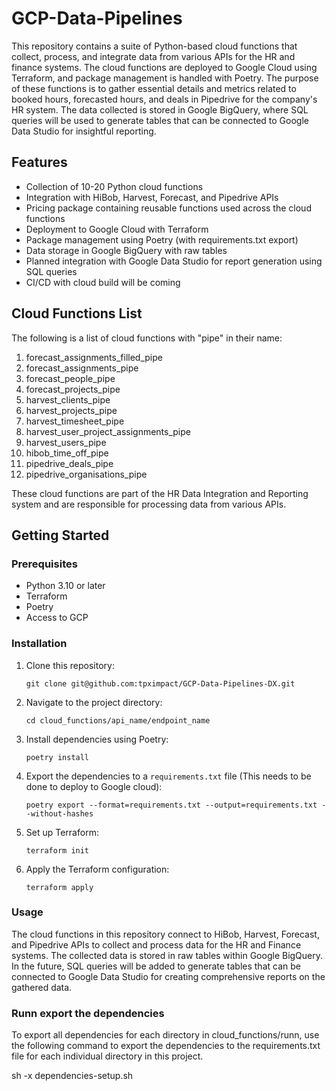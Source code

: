 # GCP-Data-Pipelines

This repository contains a suite of Python-based cloud functions that collect, process, and integrate data from various APIs for the HR and finance systems. The cloud functions are deployed to Google Cloud using Terraform, and package management is handled with Poetry. The purpose of these functions is to gather essential details and metrics related to booked hours, forecasted hours, and deals in Pipedrive for the company's HR system. The data collected is stored in Google BigQuery, where SQL queries will be used to generate tables that can be connected to Google Data Studio for insightful reporting.

## Features

- Collection of 10-20 Python cloud functions
- Integration with HiBob, Harvest, Forecast, and Pipedrive APIs
- Pricing package containing reusable functions used across the cloud functions
- Deployment to Google Cloud with Terraform
- Package management using Poetry (with requirements.txt export)
- Data storage in Google BigQuery with raw tables
- Planned integration with Google Data Studio for report generation using SQL queries
- CI/CD with cloud build will be coming

## Cloud Functions List

The following is a list of cloud functions with "pipe" in their name:

1. forecast_assignments_filled_pipe
2. forecast_assignments_pipe
3. forecast_people_pipe
4. forecast_projects_pipe
5. harvest_clients_pipe
6. harvest_projects_pipe
7. harvest_timesheet_pipe
8. harvest_user_project_assignments_pipe
9. harvest_users_pipe
10. hibob_time_off_pipe
11. pipedrive_deals_pipe
12. pipedrive_organisations_pipe

These cloud functions are part of the HR Data Integration and Reporting system and are responsible for processing data from various APIs.

## Getting Started

### Prerequisites

- Python 3.10 or later
- Terraform
- Poetry
- Access to GCP

### Installation

1. Clone this repository:

   `git clone git@github.com:tpximpact/GCP-Data-Pipelines-DX.git`

2. Navigate to the project directory:

   `cd cloud_functions/api_name/endpoint_name`

3. Install dependencies using Poetry:

   `poetry install`

4. Export the dependencies to a `requirements.txt` file
   (This needs to be done to deploy to Google cloud):

   `poetry export --format=requirements.txt --output=requirements.txt --without-hashes`

5. Set up Terraform:

   `terraform init`

6. Apply the Terraform configuration:

   `terraform apply`

### Usage

The cloud functions in this repository connect to HiBob, Harvest, Forecast, and Pipedrive APIs to collect and process data for the HR and Finance systems. The collected data is stored in raw tables within Google BigQuery. In the future, SQL queries will be added to generate tables that can be connected to Google Data Studio for creating comprehensive reports on the gathered data.


### Runn export the dependencies

To export all dependencies for each directory in cloud_functions/runn, use the following command to export the dependencies to the requirements.txt file for each individual directory in this project.

   sh -x dependencies-setup.sh
